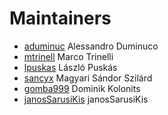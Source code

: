 # Maintainers

- [aduminuc](https://github.com/aduminuc) Alessandro Duminuco
- [mtrinell](https://github.com/mtrinell) Marco Trinelli
- [lpuskas](https://github.com/lpuskas) László Puskás
- [sancyx](https://github.com/sancyx) Magyari Sándor Szilárd
- [gomba999](https://github.com/gomba999) Dominik Kolonits
- [janosSarusiKis](https://github.com/janosSarusiKis) janosSarusiKis


